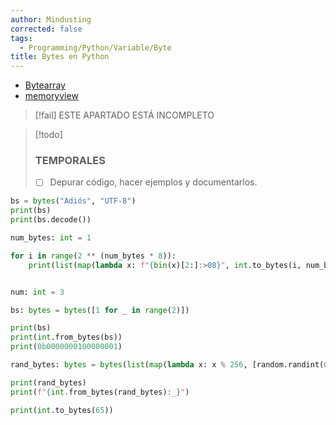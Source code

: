 ```yaml
---
author: Mindusting
corrected: false
tags:
  - Programming/Python/Variable/Byte
title: Bytes en Python
---
```


- [Bytearray](py_bytearray.md)
- [memoryview](py_memoryview.md)

> [!fail] ESTE APARTADO ESTÁ INCOMPLETO

> [!todo]
> ### TEMPORALES
> - [ ] Depurar código, hacer ejemplos y documentarlos.

```python
bs = bytes("Adiós", "UTF-8")
print(bs)
print(bs.decode())
```

```python
num_bytes: int = 1

for i in range(2 ** (num_bytes * 8)):
    print(list(map(lambda x: f"{bin(x)[2:]:>08}", int.to_bytes(i, num_bytes))))


num: int = 3

bs: bytes = bytes([1 for _ in range(2)])

print(bs)
print(int.from_bytes(bs))
print(0b0000000100000001)

rand_bytes: bytes = bytes(list(map(lambda x: x % 256, [random.randint(0, 256) for _ in range(2)])))

print(rand_bytes)
print(f"{int.from_bytes(rand_bytes):_}")

print(int.to_bytes(65))
```
